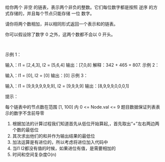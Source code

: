 给你两个 非空 的链表，表示两个非负的整数。它们每位数字都是按照 逆序 的方式存储的，并且每个节点只能存储 一位 数字。

请你将两个数相加，并以相同形式返回一个表示和的链表。

你可以假设除了数字 0 之外，这两个数都不会以 0 开头。

 

示例 1：


输入：l1 = [2,4,3], l2 = [5,6,4]
输出：[7,0,8]
解释：342 + 465 = 807.
示例 2：

输入：l1 = [0], l2 = [0]
输出：[0]
示例 3：

输入：l1 = [9,9,9,9,9,9,9], l2 = [9,9,9,9]
输出：[8,9,9,9,0,0,0,1]
 

提示：

每个链表中的节点数在范围 [1, 100] 内
0 <= Node.val <= 9
题目数据保证列表表示的数字不含前导零

1. 根据加法的计算过程我们知道首先从低位开始算起,，首先取出“+”左右两边两个数的最低位
2. 其次求出他们的和并作为输出结果的最低位
3. 加法运算是有进位的，所以考虑将进位加入代码中
4. 当l1 l2都没有值的时候，如果进位有值，是需要相加的
5. 时间和空间复杂度O(n)